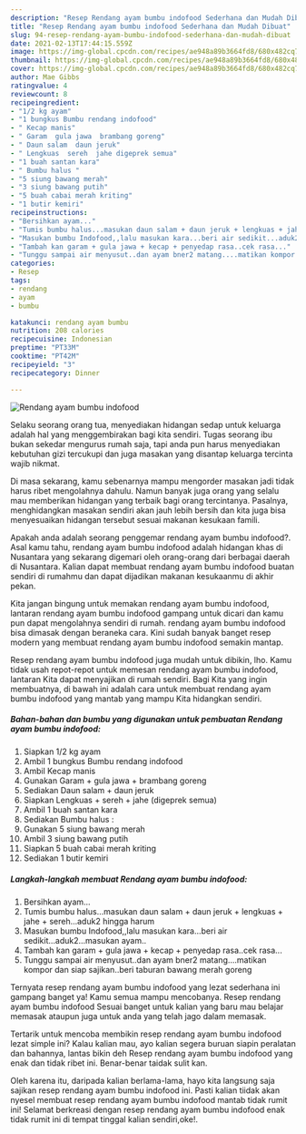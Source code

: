 ```yaml
---
description: "Resep Rendang ayam bumbu indofood Sederhana dan Mudah Dibuat"
title: "Resep Rendang ayam bumbu indofood Sederhana dan Mudah Dibuat"
slug: 94-resep-rendang-ayam-bumbu-indofood-sederhana-dan-mudah-dibuat
date: 2021-02-13T17:44:15.559Z
image: https://img-global.cpcdn.com/recipes/ae948a89b3664fd8/680x482cq70/rendang-ayam-bumbu-indofood-foto-resep-utama.jpg
thumbnail: https://img-global.cpcdn.com/recipes/ae948a89b3664fd8/680x482cq70/rendang-ayam-bumbu-indofood-foto-resep-utama.jpg
cover: https://img-global.cpcdn.com/recipes/ae948a89b3664fd8/680x482cq70/rendang-ayam-bumbu-indofood-foto-resep-utama.jpg
author: Mae Gibbs
ratingvalue: 4
reviewcount: 8
recipeingredient:
- "1/2 kg ayam"
- "1 bungkus Bumbu rendang indofood"
- " Kecap manis"
- " Garam  gula jawa  brambang goreng"
- " Daun salam  daun jeruk"
- " Lengkuas  sereh  jahe digeprek semua"
- "1 buah santan kara"
- " Bumbu halus "
- "5 siung bawang merah"
- "3 siung bawang putih"
- "5 buah cabai merah kriting"
- "1 butir kemiri"
recipeinstructions:
- "Bersihkan ayam..."
- "Tumis bumbu halus...masukan daun salam + daun jeruk + lengkuas + jahe + sereh...aduk2 hingga harum"
- "Masukan bumbu Indofood,,lalu masukan kara...beri air sedikit...aduk2...masukan ayam.."
- "Tambah kan garam + gula jawa + kecap + penyedap rasa..cek rasa..."
- "Tunggu sampai air menyusut..dan ayam bner2 matang....matikan kompor dan siap sajikan..beri taburan bawang merah goreng"
categories:
- Resep
tags:
- rendang
- ayam
- bumbu

katakunci: rendang ayam bumbu 
nutrition: 208 calories
recipecuisine: Indonesian
preptime: "PT33M"
cooktime: "PT42M"
recipeyield: "3"
recipecategory: Dinner

---
```



![Rendang ayam bumbu indofood](https://img-global.cpcdn.com/recipes/ae948a89b3664fd8/680x482cq70/rendang-ayam-bumbu-indofood-foto-resep-utama.jpg)

Selaku seorang orang tua, menyediakan hidangan sedap untuk keluarga adalah hal yang menggembirakan bagi kita sendiri. Tugas seorang ibu bukan sekedar mengurus rumah saja, tapi anda pun harus menyediakan kebutuhan gizi tercukupi dan juga masakan yang disantap keluarga tercinta wajib nikmat.

Di masa  sekarang, kamu sebenarnya mampu mengorder masakan jadi tidak harus ribet mengolahnya dahulu. Namun banyak juga orang yang selalu mau memberikan hidangan yang terbaik bagi orang tercintanya. Pasalnya, menghidangkan masakan sendiri akan jauh lebih bersih dan kita juga bisa menyesuaikan hidangan tersebut sesuai makanan kesukaan famili. 



Apakah anda adalah seorang penggemar rendang ayam bumbu indofood?. Asal kamu tahu, rendang ayam bumbu indofood adalah hidangan khas di Nusantara yang sekarang digemari oleh orang-orang dari berbagai daerah di Nusantara. Kalian dapat membuat rendang ayam bumbu indofood buatan sendiri di rumahmu dan dapat dijadikan makanan kesukaanmu di akhir pekan.

Kita jangan bingung untuk memakan rendang ayam bumbu indofood, lantaran rendang ayam bumbu indofood gampang untuk dicari dan kamu pun dapat mengolahnya sendiri di rumah. rendang ayam bumbu indofood bisa dimasak dengan beraneka cara. Kini sudah banyak banget resep modern yang membuat rendang ayam bumbu indofood semakin mantap.

Resep rendang ayam bumbu indofood juga mudah untuk dibikin, lho. Kamu tidak usah repot-repot untuk memesan rendang ayam bumbu indofood, lantaran Kita dapat menyajikan di rumah sendiri. Bagi Kita yang ingin membuatnya, di bawah ini adalah cara untuk membuat rendang ayam bumbu indofood yang mantab yang mampu Kita hidangkan sendiri.

<!--inarticleads1-->

##### Bahan-bahan dan bumbu yang digunakan untuk pembuatan Rendang ayam bumbu indofood:

1. Siapkan 1/2 kg ayam
1. Ambil 1 bungkus Bumbu rendang indofood
1. Ambil  Kecap manis
1. Gunakan  Garam + gula jawa + brambang goreng
1. Sediakan  Daun salam + daun jeruk
1. Siapkan  Lengkuas + sereh + jahe (digeprek semua)
1. Ambil 1 buah santan kara
1. Sediakan  Bumbu halus :
1. Gunakan 5 siung bawang merah
1. Ambil 3 siung bawang putih
1. Siapkan 5 buah cabai merah kriting
1. Sediakan 1 butir kemiri




<!--inarticleads2-->

##### Langkah-langkah membuat Rendang ayam bumbu indofood:

1. Bersihkan ayam...
1. Tumis bumbu halus...masukan daun salam + daun jeruk + lengkuas + jahe + sereh...aduk2 hingga harum
1. Masukan bumbu Indofood,,lalu masukan kara...beri air sedikit...aduk2...masukan ayam..
1. Tambah kan garam + gula jawa + kecap + penyedap rasa..cek rasa...
1. Tunggu sampai air menyusut..dan ayam bner2 matang....matikan kompor dan siap sajikan..beri taburan bawang merah goreng




Ternyata resep rendang ayam bumbu indofood yang lezat sederhana ini gampang banget ya! Kamu semua mampu mencobanya. Resep rendang ayam bumbu indofood Sesuai banget untuk kalian yang baru mau belajar memasak ataupun juga untuk anda yang telah jago dalam memasak.

Tertarik untuk mencoba membikin resep rendang ayam bumbu indofood lezat simple ini? Kalau kalian mau, ayo kalian segera buruan siapin peralatan dan bahannya, lantas bikin deh Resep rendang ayam bumbu indofood yang enak dan tidak ribet ini. Benar-benar taidak sulit kan. 

Oleh karena itu, daripada kalian berlama-lama, hayo kita langsung saja sajikan resep rendang ayam bumbu indofood ini. Pasti kalian tiidak akan nyesel membuat resep rendang ayam bumbu indofood mantab tidak rumit ini! Selamat berkreasi dengan resep rendang ayam bumbu indofood enak tidak rumit ini di tempat tinggal kalian sendiri,oke!.

